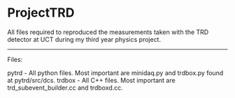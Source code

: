 # ProjectTRD
All files required to reproduced the measurements taken with the TRD detector at UCT during my third year physics project.


------------

Files:

pytrd - All python files. Most important are minidaq.py and trdbox.py found at pytrd/src/dcs.
trdbox - All C++ files. Most important are trd_subevent_builder.cc and trdboxd.cc.
